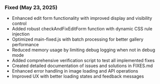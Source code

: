 ### Fixed (May 23, 2025)
- Enhanced edit form functionality with improved display and visibility control
- Added robust checkAndFixEditForm function with dynamic CSS rule injection
- Optimized main-fixed.js with batch processing for better gallery performance
- Reduced memory usage by limiting debug logging when not in debug mode
- Added comprehensive verification script to test all implemented fixes
- Created detailed documentation of issues and solutions in FIXES.md
- Enhanced error handling in image loading and API operations
- Improved UX with better loading states and feedback messages
